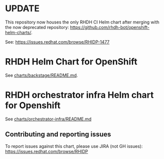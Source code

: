 
# UPDATE

This repository now houses the only RHDH CI Helm chart after merging with the now deprecated repository: https://github.com/rhdh-bot/openshift-helm-charts/. 

See:  https://issues.redhat.com/browse/RHIDP-1477

# RHDH Helm Chart for OpenShift

See [charts/backstage/README.md](charts/backstage/README.md).

# RHDH orchestrator infra Helm chart for Openshift

See [charts/orchestrator-infra/README.md](charts/orchestrator-infra/README.md)

## Contributing and reporting issues

To report issues against this chart, please use JIRA (not GH issues): https://issues.redhat.com/browse/RHIDP